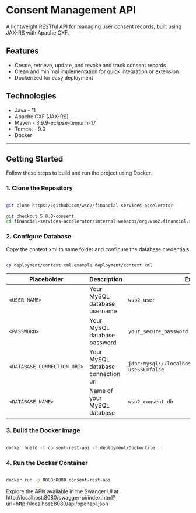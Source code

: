 # Consent Management API

A lightweight RESTful API for managing user consent records, built using JAX-RS with Apache CXF.

## Features

- Create, retrieve, update, and revoke and track consent records
- Clean and minimal implementation for quick integration or extension
- Dockerized for easy deployment

##  Technologies

- Java - 11
- Apache CXF (JAX-RS)
- Maven - 3.9.9-eclipse-temurin-17
- Tomcat - 9.0
- Docker

---

##  Getting Started

Follow these steps to build and run the project using Docker.

### 1. Clone the Repository

```bash

git clone https://github.com/wso2/financial-services-accelerator

git checkout 5.0.0-consent
cd financial-services-accelerator/internal-webapps/org.wso2.financial.services.accelerator.consent.mgt.api

```

### 2. Configure Database 

Copy the context.xml to same folder and configure the database credentials

```bash

cp deployment/context.xml.example deployment/context.xml
```

| Placeholder       | Description                        | Example                 |
|-------------------|------------------------------------|-------------------------|
| `<USER_NAME>`     | Your MySQL database username       | `wso2_user`             |
| `<PASSWORD>`      | Your MySQL database password       | `your_secure_password` |
| `<DATABASE_CONNECTION_URI>`   | Your MySQL database connection uri | `jdbc:mysql://localhost:3306/fs_consentdb_test?useSSL=false`   |
| `<DATABASE_NAME>` | Name of your MySQL database        | `wso2_consent_db`       |


### 3. Build the Docker Image

```bash

docker build -t consent-rest-api -f deployment/Dockerfile .

```

### 4. Run the Docker Container

```bash

docker run -p 8080:8080 consent-rest-api

```

Explore the APIs available in the Swagger UI at http://localhost:8080/swagger-ui/index.html?url=http://localhost:8080/api/openapi.json
